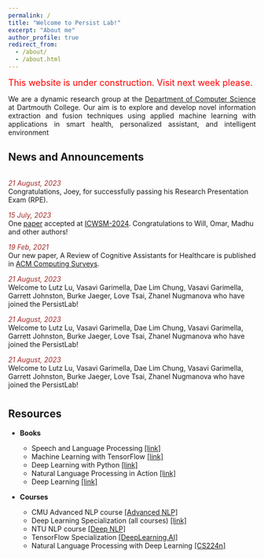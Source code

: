 ```yaml
---
permalink: /
title: "Welcome to Persist Lab!"
excerpt: "About me"
author_profile: true
redirect_from: 
  - /about/
  - /about.html
---
```


<font color="red" size ="4">This website is under construction. Visit next week please.</font>

<p align="justify">
We are a dynamic research group at the <a href="https://web.cs.dartmouth.edu/">Department of Computer Science</a> at Dartmouth College. Our aim is to explore and develop novel information extraction and fusion techniques using applied machine learning with applications in smart health, personalized assistant, and intelligent environment
</p> 

## <font> News and Announcements </font>
<div style="height: 450px; overflow: auto;">

<font color="brown"><i>21 August, 2023</i></font> <br/>
<font> Congratulations, Joey, for successfully passing his Research Presentation Exam (RPE).</font> <br/>

<font color="brown"><i>15 July, 2023</i></font> <br/>
<font> One <a href="https://arxiv.org/abs/2301.11508"><font>paper</font></a> accepted at <a href="https://www.icwsm.org/2023/index.html/call_for_submissions.html">ICWSM-2024</a>. Congratulations to Will, Omar, Madhu and other authors!
</font> <br/>

<font color="brown"><i>19 Feb, 2021</i></font> <br/>
<font> Our new paper, A Review of Cognitive Assistants for Healthcare is published in <a href="https://dl.acm.org/doi/10.1145/3419368"> ACM Computing Surveys</a>.
</font> <br/>

<font color="brown"><i>21 August, 2023</i></font> <br/>
<font> Welcome to Lutz Lu, Vasavi Garimella, Dae Lim Chung, Vasavi Garimella, Garrett Johnston, Burke Jaeger, Love Tsai, Zhanel Nugmanova who have joined the PersistLab!
</font> <br/>

<font color="brown"><i>21 August, 2023</i></font> <br/>
<font> Welcome to Lutz Lu, Vasavi Garimella, Dae Lim Chung, Vasavi Garimella, Garrett Johnston, Burke Jaeger, Love Tsai, Zhanel Nugmanova who have joined the PersistLab!
</font> <br/>

<font color="brown"><i>21 August, 2023</i></font> <br/>
<font> Welcome to Lutz Lu, Vasavi Garimella, Dae Lim Chung, Vasavi Garimella, Garrett Johnston, Burke Jaeger, Love Tsai, Zhanel Nugmanova who have joined the PersistLab!
</font> <br/>

<font color="brown"><i>21 August, 2023</i></font> <br/>
<font> Welcome to Lutz Lu, Vasavi Garimella, Dae Lim Chung, Vasavi Garimella, Garrett Johnston, Burke Jaeger, Love Tsai, Zhanel Nugmanova who have joined the PersistLab!
</font> <br/>

<font color="brown"><i>21 August, 2023</i></font> <br/>
<font> Welcome to Lutz Lu, Vasavi Garimella, Dae Lim Chung, Vasavi Garimella, Garrett Johnston, Burke Jaeger, Love Tsai, Zhanel Nugmanova who have joined the PersistLab!
</font> <br/>

<font color="brown"><i>21 August, 2023</i></font> <br/>
<font> Welcome to Lutz Lu, Vasavi Garimella, Dae Lim Chung, Vasavi Garimella, Garrett Johnston, Burke Jaeger, Love Tsai, Zhanel Nugmanova who have joined the PersistLab!
</font> <br/>

</div>

## <font> Resources </font>   

* **Books**
   * Speech and Language Processing [[link]](https://web.stanford.edu/~jurafsky/slp3/)
   * Machine Learning with TensorFlow [[link]](https://www.manning.com/books/machine-learning-with-tensorflow-second-edition)
   * Deep Learning with Python [[link]](https://www.manning.com/books/deep-learning-with-python)
   * Natural Language Processing in Action [[link]](https://www.manning.com/books/natural-language-processing-in-action)
   * Deep Learning [[link]](https://www.deeplearningbook.org/)

* **Courses**
   * CMU Advanced NLP course [[Advanced NLP]](http://www.phontron.com/class/anlp2021/index.html)   
   * Deep Learning Specialization (all courses) [[link]](https://www.coursera.org/specializations/deep-learning)
   * NTU NLP course [[Deep NLP]](https://ntunlpsg.github.io/ce7455_deep-nlp-20/)
   * TensorFlow Specialization [[DeepLearning.AI]](https://www.coursera.org/professional-certificates/tensorflow-in-practice)
   * Natural Language Processing with Deep Learning [[CS224n]](http://web.stanford.edu/class/cs224n/)


